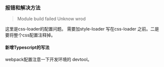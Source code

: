 ### 报错和解决方法



> Module build failed Unknow wrod

这里是css-loader的配置问题。 需要加style-loader 写在css-loader 之前。二是要将整个css配置注释掉。





#### 新增Typescript的写法

webpack配置注意一下开发环境的 devtool。





